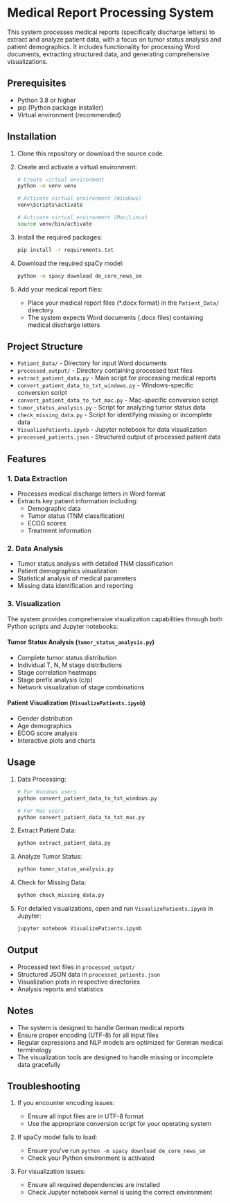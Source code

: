 # Medical Report Processing System

This system processes medical reports (specifically discharge letters) to extract and analyze patient data, with a focus on tumor status analysis and patient demographics. It includes functionality for processing Word documents, extracting structured data, and generating comprehensive visualizations.

## Prerequisites

- Python 3.8 or higher
- pip (Python package installer)
- Virtual environment (recommended)

## Installation

1. Clone this repository or download the source code.

2. Create and activate a virtual environment:
   ```bash
   # Create virtual environment
   python -m venv venv
   
   # Activate virtual environment (Windows)
   venv\Scripts\activate
   
   # Activate virtual environment (Mac/Linux)
   source venv/bin/activate
   ```

3. Install the required packages:
   ```bash
   pip install -r requirements.txt
   ```

4. Download the required spaCy model:
   ```bash
   python -m spacy download de_core_news_sm
   ```

5. Add your medical report files:
   - Place your medical report files (*.docx format) in the `Patient_Data/` directory
   - The system expects Word documents (.docx files) containing medical discharge letters

## Project Structure

- `Patient_Data/` - Directory for input Word documents
- `processed_output/` - Directory containing processed text files
- `extract_patient_data.py` - Main script for processing medical reports
- `convert_patient_data_to_txt_windows.py` - Windows-specific conversion script
- `convert_patient_data_to_txt_mac.py` - Mac-specific conversion script
- `tumor_status_analysis.py` - Script for analyzing tumor status data
- `check_missing_data.py` - Script for identifying missing or incomplete data
- `VisualizePatients.ipynb` - Jupyter notebook for data visualization
- `processed_patients.json` - Structured output of processed patient data

## Features

### 1. Data Extraction
- Processes medical discharge letters in Word format
- Extracts key patient information including:
  - Demographic data
  - Tumor status (TNM classification)
  - ECOG scores
  - Treatment information

### 2. Data Analysis
- Tumor status analysis with detailed TNM classification
- Patient demographics visualization
- Statistical analysis of medical parameters
- Missing data identification and reporting

### 3. Visualization
The system provides comprehensive visualization capabilities through both Python scripts and Jupyter notebooks:

#### Tumor Status Analysis (`tumor_status_analysis.py`)
- Complete tumor status distribution
- Individual T, N, M stage distributions
- Stage correlation heatmaps
- Stage prefix analysis (c/p)
- Network visualization of stage combinations

#### Patient Visualization (`VisualizePatients.ipynb`)
- Gender distribution
- Age demographics
- ECOG score analysis
- Interactive plots and charts

## Usage

1. Data Processing:
   ```bash
   # For Windows users
   python convert_patient_data_to_txt_windows.py
   
   # For Mac users
   python convert_patient_data_to_txt_mac.py
   ```

2. Extract Patient Data:
   ```bash
   python extract_patient_data.py
   ```

3. Analyze Tumor Status:
   ```bash
   python tumor_status_analysis.py
   ```

4. Check for Missing Data:
   ```bash
   python check_missing_data.py
   ```

5. For detailed visualizations, open and run `VisualizePatients.ipynb` in Jupyter:
   ```bash
   jupyter notebook VisualizePatients.ipynb
   ```

## Output

- Processed text files in `processed_output/`
- Structured JSON data in `processed_patients.json`
- Visualization plots in respective directories
- Analysis reports and statistics

## Notes

- The system is designed to handle German medical reports
- Ensure proper encoding (UTF-8) for all input files
- Regular expressions and NLP models are optimized for German medical terminology
- The visualization tools are designed to handle missing or incomplete data gracefully

## Troubleshooting

1. If you encounter encoding issues:
   - Ensure all input files are in UTF-8 format
   - Use the appropriate conversion script for your operating system

2. If spaCy model fails to load:
   - Ensure you've run `python -m spacy download de_core_news_sm`
   - Check your Python environment is activated

3. For visualization issues:
   - Ensure all required dependencies are installed
   - Check Jupyter notebook kernel is using the correct environment
